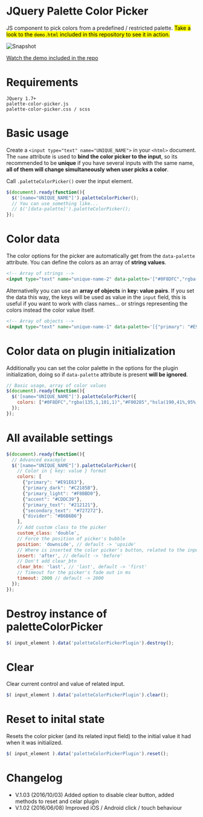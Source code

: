 # JQuery Palette Color Picker
JS component to pick colors from a predefined / restricted palette. <mark>Take a look to the `demo.html` included in this repository to see it in action.</mark>

![Snapshot](https://raw.githubusercontent.com/carloscabo/jquery-palette-color-picker/master/img/snapshot.png)

[Watch the demo included in the repo](https://htmlpreview.github.io/?https://raw.githubusercontent.com/carloscabo/jquery-palette-color-picker/master/demo.html)

# Requirements

`JQuery 1.7+`  
`palette-color-picker.js`  
`palette-color-picker.css / scss`

# Basic usage

Create a `<input type="text" name="UNIQUE_NAME">` in your `<html>` document. The `name` attribute is used to **bind the color picker to the input**, so its recommended to be **unique** if you have several inputs with the same name, **all of them will change simultaneously when user picks a color**.

Call `.paletteColorPicker()` over the input element.
```javascript
$(document).ready(function(){
  $('[name="UNIQUE_NAME"]').paletteColorPicker();
  // You can use something like...
  // $('[data-palette]').paletteColorPicker();
});
```

# Color data
The color options for the picker are automatically get from the `data-palette` attribute. You can define the colors as an array of **string values**.
````html
<!-- Array of strings -->
<input type="text" name="unique-name-2" data-palette='["#0F8DFC","rgba(135,1,101)","#F00285","hsla(190,41%,95%,1)","#94B77E","#4C060A","#053F32","#ED8074","#788364"]' value="#053F32">
````

Alternativelly you can use an **array of objects** in **key: value pairs**. If you set the data this way, the keys will be used as value in the `input` field, this is useful if you want to work with class names... or strings representing the colors instead the color value itself.

````html
<!-- Array of objects -->
<input type="text" name="unique-name-1" data-palette='[{"primary": "#E91E63"},{"primary_dark": "#C2185B"},{"primary_light": "#F8BBD0"},{"accent": "#CDDC39"},{"primary_text": "#212121"},{"secondary_text": "#727272"},{"divider": "#B6B6B6"}]' value="primary">
````

# Color data on plugin initialization
Additionally you can set the color palette in the options for the plugin initialization, doing so if `data-palette` attribute is present **will be ignored**.
```javascript
// Basic usage, array of color values
$(document).ready(function(){
  $('[name="UNIQUE_NAME"]').paletteColorPicker({
    colors: ["#0F8DFC","rgba(135,1,101,1)","#F00285","hsla(190,41%,95%,1)"]
  });
});
```

# All available settings
```javascript
$(document).ready(function(){
  // Advanced exacmple
  $('[name="UNIQUE_NAME"]').paletteColorPicker({
    // Color in { key: value } format
    colors: [
      {"primary": "#E91E63"},
      {"primary_dark": "#C2185B"},
      {"primary_light": "#F8BBD0"},
      {"accent": "#CDDC39"},
      {"primary_text": "#212121"},
      {"secondary_text": "#727272"},
      {"divider": "#B6B6B6"}
    ],
    // Add custom class to the picker
    custom_class: 'double',
    // Force the position of picker's bubble
    position: 'downside', // default -> 'upside'
    // Where is inserted the color picker's button, related to the input
    insert: 'after', // default -> 'before'
    // Don't add clear_btn
    clear_btn: 'last', // 'last', default -> 'first'
    // Timeout for the picker's fade out in ms
    timeout: 2000 // default -> 2000
  });
});
```

# Destroy instance of paletteColorPicker

```javascript
$( input_element ).data('paletteColorPickerPlugin').destroy();
```

# Clear

Clear current control and value of related input.

```javascript
$( input_element ).data('paletteColorPickerPlugin').clear();
```

# Reset to inital state

Resets the color picker (and its related input field) to the initial value it had when it was initialized.

```javascript
$( input_element ).data('paletteColorPickerPlugin').reset();
```

# Changelog
* V.1.03 (2016/10/03) Added option to disable clear button, added methods to reset and celar plugin
* V.1.02 (2016/06/08) Improved iOS / Android click / touch behaviour
